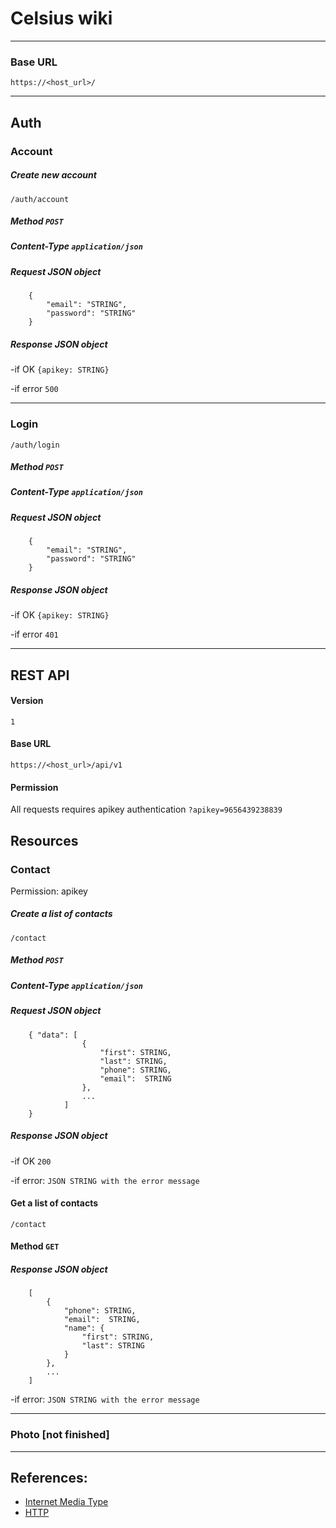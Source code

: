 Celsius wiki
============
------------

### Base URL 
    https://<host_url>/


------------

## Auth

### Account

##### Create new account
    /auth/account

##### Method `POST`
##### Content-Type `application/json`

##### Request JSON object
```
    {
        "email": "STRING",
        "password": "STRING"
    }
```

##### Response JSON object
  -if OK `{apikey: STRING}`
  
  -if error `500`

  -----
### Login
    /auth/login

##### Method `POST`
##### Content-Type `application/json`
  
##### Request JSON object
```
    {
        "email": "STRING",
        "password": "STRING"
    }
```
##### Response JSON object
  -if OK `{apikey: STRING}`
  
  -if error `401`


-----------

## REST API
#### Version
    1
#### Base URL 
    https://<host_url>/api/v1

#### Permission
All requests requires apikey authentication
`?apikey=9656439238839`

## Resources

### Contact
Permission: apikey

##### Create a list of contacts
    /contact
    
##### Method `POST`
##### Content-Type `application/json`

##### Request JSON object
```
    { "data": [
                {
                    "first": STRING,
                    "last": STRING,
                    "phone": STRING,
                    "email":  STRING
                },
                ...
            ]
    }
```
##### Response JSON object
  -if OK `200`
  
  -if error: `JSON STRING with the error message`


#### Get a list of contacts
    /contact
    
#### Method `GET`
  
##### Response JSON object
```
    [   
        {
            "phone": STRING,
            "email":  STRING,
            "name": {
                "first": STRING,
                "last": STRING
            }
        },
        ...
    ]
```
  -if error: `JSON STRING with the error message`
  
------------

### Photo [not finished]


------------
## References:
- [Internet Media Type](http://en.wikipedia.org/wiki/Internet_media_type)
- [HTTP](http://en.wikipedia.org/wiki/Hypertext_Transfer_Protocol) 







